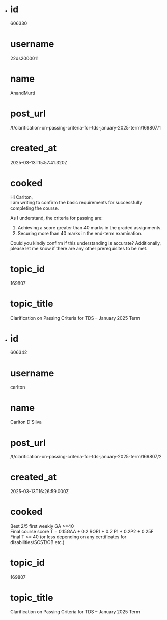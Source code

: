 - # id
  
  606330
  
  # username
  
  22ds2000011
  
  # name
  
  AnandMurti
  
  # post_url
  
  /t/clarification-on-passing-criteria-for-tds-january-2025-term/169807/1
  
  # created_at
  
  2025-03-13T15:57:41.320Z
  
  # cooked
  
  <p>Hi Carlton,<br>
  I am writing to confirm the basic requirements for successfully completing the course.</p>
  <p>As I understand, the criteria for passing are:</p>
  <ol>
  <li>Achieving a score greater than 40 marks in the graded assignments.</li>
  <li>Securing more than 40 marks in the end-term examination.</li>
  </ol>
  <p>Could you kindly confirm if this understanding is accurate? Additionally, please let me know if there are any other prerequisites to be met.</p>
  
  # topic_id
  
  169807
  
  # topic_title
  
  Clarification on Passing Criteria for TDS – January 2025 Term
- # id
  
  606342
  
  # username
  
  carlton
  
  # name
  
  Carlton D'Silva
  
  # post_url
  
  /t/clarification-on-passing-criteria-for-tds-january-2025-term/169807/2
  
  # created_at
  
  2025-03-13T16:26:59.000Z
  
  # cooked
  
  <p>Best 2/5 first weekly GA &gt;=40<br>
  Final course score T = 0.15GAA + 0.2 ROE1 + 0.2 P1 + 0.2P2 + 0.25F<br>
  Final T &gt;= 40 (or less depending on any certificates for disabilities/SCST/OB etc.)</p>
  
  # topic_id
  
  169807
  
  # topic_title
  
  Clarification on Passing Criteria for TDS – January 2025 Term
